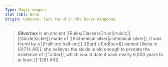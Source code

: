 ```yaml
---
Type: Magic weapon
Slot (1E): None
Origin: Unknown; last found in the River Kingdoms
---
```


> ***Silverhex*** is an ancient [[Rules/Classes/Druid|druidic]] [[Sickle|sickle]] made of [[Alchemical silver|alchemical silver]]. It was found by a [[Half-orc|half-orc]] [[Bard's End|bard]] named Ulisha in [[4714 AR]]; she believes the sickle is old enough to predate the existence of [[Taldor]], which would date it back nearly 6,000 years to at least [[-1281 AR]].







